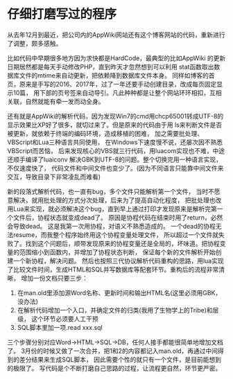 # 仔细打磨写过的程序

从去年12月到最近，把公司内的AppWiki网站还有这个博客网站的代码，重新进行了调整，颇多感触。

比如代码中早期很多地方因为求快都是HardCode，最典型的比如AppWiki
的更新日期居然都是每天手动修改PHP，直到昨天才忽然想到可以利用
stat函数取出数据库文件的mtime来自动更新，把依赖降到数据库文件本身。
同样如博客的首页，原来是手写的2016、2017年，过了一年还要手动创建目录，改成每页固定显示10篇，
用下部的页号签来自动导引。凡此种种都是让整个网站环环相扣，互相关联，自然就能有牵一发而动全身。

还有就是AppWiki的解析代码，因为发现Win7的cmd用chcp65001转成UTF-8的显示效果比XP好了很多，就切过来了。但是原来的代码由于用
ls来判断文件是否被更新，就依赖于终端的编码环境，造成移植的困难，
加之需要批处理、VBScript和Lua三种语言共同使用，
在Windows下速度慢不说，还屡次因不熟悉VBScript而苦恼，
后来发现核心的VBS就三行代码，用luacom实现也不难，中途还顺手编译了luaiconv
解决GBK到UTF-8的问题。整个切换完用一种语言实现，不仅速度快了，
代码文件和中间文件也变少了。(因为不同语言只能靠中间文件来交互，导致目录下非常凌乱而难看)

新的段落式解析代码，也一直有bug，多个文件只能解析第一个文件，
当时不愿意解决，就用批处理的方式分次处理，后来为了提高自动化程度，
把批处理也改用Lua来实现，就必须解决这个bug，直到早上通过打印才发现原来是解析完第一个文件后，协程状态就变成dead了。
原因是协程代码在结束时用了return，必然会导致dead。
这是我第一次用协程，对语义不熟悉造成的。
一个dead的协程无法resume，而我整个程序始终用这个协程变量处理文件，
所以超过一个文件就失败了。找到这个问题后，顺带发现原来的协程变量还是全局的，坏味道。把协程变量的范围缩小到函数内，并增加了协程状态判断，
保证每个新的文件解析开始创建一个新协程，解决问题。
然后也按照三代协议解析代码重构的思路，用lua实现了比较文件时间，生成HTML和SQL并写数据库等配套环节。重构后的流程非常清晰，
增加一份文档只要三步：

1. 在man.old里添加源Word名称、更新时间和输出HTML名(这里必须用GBK，没办法)
2. 在解析代码增加一个入口，并确定文件的归类(我用了生物学上的Tribe)和层级，
这个环节必须要人工干预
3. SQL脚本里加一项.read xxx.sql

三个步骤分别对应Word->HTML->SQL->DB，任何人接手都能很简单地增加文档了。
3月份的时候又做了一次合并，把1和2的内容都记入man.old，再通过中间得到的差分结果来生成SQL脚本，
因此需要个性的就只有一个文件，是目前能想到的极限了。
写代码是个不断打磨自己思路的过程，让流程更自然，环节更严密。